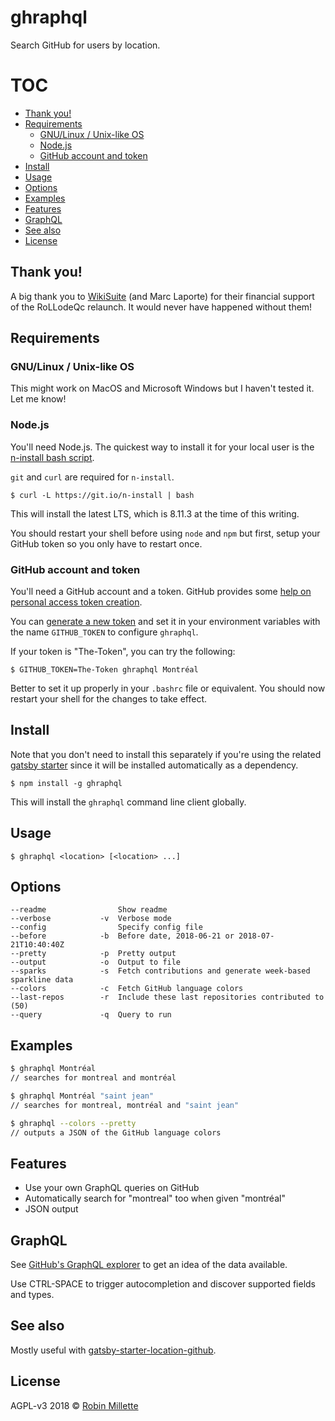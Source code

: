 # ghraphql

Search GitHub for users by location.

# TOC

- [Thank you!](#thank-you)
- [Requirements](#requirements)
  - [GNU/Linux / Unix-like OS](#gnulinux--unix-like-os)
  - [Node.js](#node-js)
  - [GitHub account and token](#github-account-and-token)
- [Install](#install)
- [Usage](#usage)
- [Options](#options)
- [Examples](#examples)
- [Features](#features)
- [GraphQL](#graphql)
- [See also](#see-also)
- [License](#license)

## Thank you!

A big thank you to [WikiSuite](https://wikisuite.org/) (and Marc Laporte) for their financial support of the RoLLodeQc relaunch. It would never have happened without them!

## Requirements

### GNU/Linux / Unix-like OS

This might work on MacOS and Microsoft Windows but I haven't tested it. Let me know!

### Node.js

You'll need Node.js. The quickest way to install it for your local user is the [n-install bash script](https://github.com/mklement0/n-install).

`git` and `curl` are required for `n-install`.

```
$ curl -L https://git.io/n-install | bash
```

This will install the latest LTS, which is 8.11.3 at the time of this writing.

You should restart your shell before using `node` and `npm` but first, setup your GitHub token so you only have to restart once.

### GitHub account and token

You'll need a GitHub account and a token. GitHub provides some [help on personal access token creation](https://help.github.com/articles/creating-a-personal-access-token-for-the-command-line/).

You can [generate a new token](https://github.com/settings/tokens) and set it in your environment variables with the name `GITHUB_TOKEN` to configure `ghraphql`.

If your token is "The-Token", you can try the following:

```
$ GITHUB_TOKEN=The-Token ghraphql Montréal
```

Better to set it up properly in your `.bashrc` file or equivalent. You should now restart your shell for the changes to take effect.

## Install

Note that you don't need to install this separately if you're using the related [gatsby starter](https://github.com/millette/gatsby-starter-location-github) since it will be installed automatically as a dependency.

```
$ npm install -g ghraphql
```

This will install the `ghraphql` command line client globally.

## Usage

```
$ ghraphql <location> [<location> ...]
```

## Options

```
--readme                Show readme
--verbose           -v  Verbose mode
--config                Specify config file
--before            -b  Before date, 2018-06-21 or 2018-07-21T10:40:40Z
--pretty            -p  Pretty output
--output            -o  Output to file
--sparks            -s  Fetch contributions and generate week-based sparkline data
--colors            -c  Fetch GitHub language colors
--last-repos        -r  Include these last repositories contributed to (50)
--query             -q  Query to run
```

## Examples

```sh
$ ghraphql Montréal
// searches for montreal and montréal

$ ghraphql Montréal "saint jean"
// searches for montreal, montréal and "saint jean"

$ ghraphql --colors --pretty
// outputs a JSON of the GitHub language colors
```

## Features

- Use your own GraphQL queries on GitHub
- Automatically search for "montreal" too when given "montréal"
- JSON output

## GraphQL

See [GitHub's GraphQL explorer](https://developer.github.com/v4/explorer/) to get an idea of the data available.

Use CTRL-SPACE to trigger autocompletion and discover supported fields and types.

## See also

Mostly useful with [gatsby-starter-location-github](https://github.com/millette/gatsby-starter-location-github).

## License

AGPL-v3 2018 © [Robin Millette](http://robin.millette.info)
